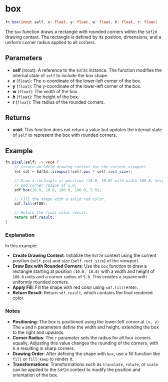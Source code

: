 # box

```glsl
fn box(inout self, x: float, y: float, w: float, h: float, r: float)
```

The `box` function draws a rectangle with rounded corners within the `Sdf2d` drawing context. The rectangle is defined by its position, dimensions, and a uniform corner radius applied to all corners.

## Parameters

- **self** (inout): A reference to the `Sdf2d` instance. The function modifies the internal state of `self` to include the box shape.
- **x** (`float`): The x-coordinate of the lower-left corner of the box.
- **y** (`float`): The y-coordinate of the lower-left corner of the box.
- **w** (`float`): The width of the box.
- **h** (`float`): The height of the box.
- **r** (`float`): The radius of the rounded corners.

## Returns

- **void**: This function does not return a value but updates the internal state of `self` to represent the box with rounded corners.

## Example

```glsl
fn pixel(self) -> vec4 {
    // Create an Sdf2d drawing context for the current viewport.
    let sdf = Sdf2d::viewport(self.pos * self.rect_size);

    // Draw a rectangle at position (10.0, 10.0) with width 100.0, height 100.0,
    // and corner radius of 5.0.
    sdf.box(10.0, 10.0, 100.0, 100.0, 5.0);

    // Fill the shape with a solid red color.
    sdf.fill(#f00);

    // Return the final color result.
    return sdf.result;
}
```

### Explanation

In this example:

- **Create Drawing Context**: Initialize the `Sdf2d` context using the current position (`self.pos`) and size (`self.rect_size`) of the viewport.
- **Draw Box with Rounded Corners**: Use the `box` function to draw a rectangle starting at position `(10.0, 10.0)` with a width and height of `100.0` units and a corner radius of `5.0`. This creates a square with uniformly rounded corners.
- **Apply Fill**: Fill the shape with red color using `sdf.fill(#f00)`.
- **Return Result**: Return `sdf.result`, which contains the final rendered color.

### Notes

- **Positioning**: The box is positioned using the lower-left corner at `(x, y)`. The `w` and `h` parameters define the width and height, extending the box to the right and upwards.
- **Corner Radius**: The `r` parameter sets the radius for all four corners equally. Adjusting this value changes the rounding of the corners, with `0.0` resulting in sharp corners.
- **Drawing Order**: After defining the shape with `box`, use a fill function like `fill` or `fill_keep` to render it.
- **Transformations**: Transformations such as `translate`, `rotate`, or `scale` can be applied to the `Sdf2d` context to modify the position and orientation of the box.
